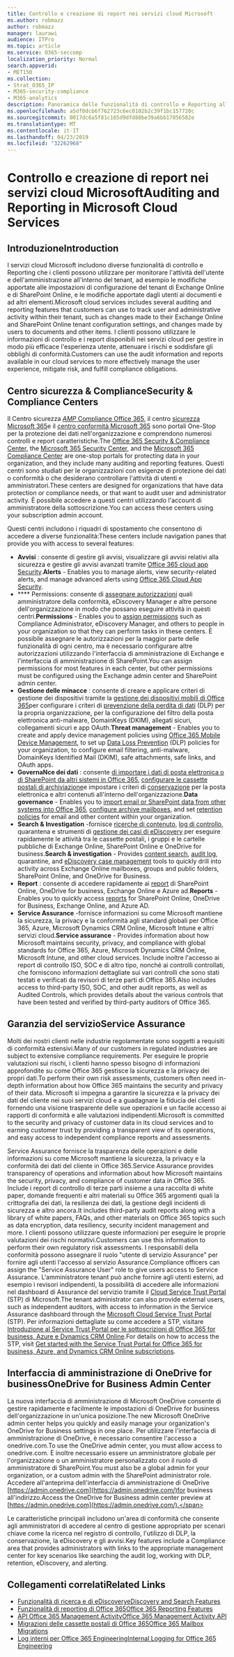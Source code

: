 ```yaml
---
title: Controllo e creazione di report nei servizi cloud Microsoft
ms.author: robmazz
author: robmazz
manager: laurawi
audience: ITPro
ms.topic: article
ms.service: O365-seccomp
localization_priority: Normal
search.appverid:
- MET150
ms.collection:
- Strat_O365_IP
- M365-security-compliance
- M365-analytics
description: Panoramica delle funzionalità di controllo e Reporting all'interno di Office 365, Microsoft 365 e Service Assurance.
ms.openlocfilehash: a5df0dcb6f762723c6ec0102b2c39f1bc157720c
ms.sourcegitcommit: 0017dc6a5f81c165d9dfd88be39a6bb17856582e
ms.translationtype: MT
ms.contentlocale: it-IT
ms.lasthandoff: 04/23/2019
ms.locfileid: "32262968"
---
```

# <a name="auditing-and-reporting-in-microsoft-cloud-services"></a><span data-ttu-id="134ab-103">Controllo e creazione di report nei servizi cloud Microsoft</span><span class="sxs-lookup"><span data-stu-id="134ab-103">Auditing and Reporting in Microsoft Cloud Services</span></span>

## <a name="introduction"></a><span data-ttu-id="134ab-104">Introduzione</span><span class="sxs-lookup"><span data-stu-id="134ab-104">Introduction</span></span>
<span data-ttu-id="134ab-105">I servizi cloud Microsoft includono diverse funzionalità di controllo e Reporting che i clienti possono utilizzare per monitorare l'attività dell'utente e dell'amministrazione all'interno del tenant, ad esempio le modifiche apportate alle impostazioni di configurazione del tenant di Exchange Online e di SharePoint Online, e le modifiche apportate dagli utenti ai documenti e ad altri elementi.</span><span class="sxs-lookup"><span data-stu-id="134ab-105">Microsoft cloud services includes several auditing and reporting features that customers can use to track user and administrative activity within their tenant, such as changes made to their Exchange Online and SharePoint Online tenant configuration settings, and changes made by users to documents and other items.</span></span> <span data-ttu-id="134ab-106">I clienti possono utilizzare le informazioni di controllo e i report disponibili nei servizi cloud per gestire in modo più efficace l'esperienza utente, attenuare i rischi e soddisfare gli obblighi di conformità.</span><span class="sxs-lookup"><span data-stu-id="134ab-106">Customers can use the audit information and reports available in our cloud services to more effectively manage the user experience, mitigate risk, and fulfill compliance obligations.</span></span>

## <a name="security--compliance-centers"></a><span data-ttu-id="134ab-107">Centro sicurezza & Compliance</span><span class="sxs-lookup"><span data-stu-id="134ab-107">Security & Compliance Centers</span></span>
<span data-ttu-id="134ab-108">Il Centro sicurezza [_AMP_ Compliance Office 365](https://protection.office.com), il centro [sicurezza Microsoft 365](https://security.microsoft.com)e il [centro conformità Microsoft 365](https://compliance.microsoft.com) sono portali One-Stop per la protezione dei dati nell'organizzazione e comprendono numerosi controlli e report caratteristiche.</span><span class="sxs-lookup"><span data-stu-id="134ab-108">The [Office 365 Security & Compliance Center](https://protection.office.com), the [Microsoft 365 Security Center](https://security.microsoft.com), and the [Microsoft 365 Compliance Center](https://compliance.microsoft.com) are one-stop portals for protecting data in your organization, and they include many auditing and reporting features.</span></span> <span data-ttu-id="134ab-109">Questi centri sono studiati per le organizzazioni con esigenze di protezione dei dati o conformità o che desiderano controllare l'attività di utenti e amministratori.</span><span class="sxs-lookup"><span data-stu-id="134ab-109">These centers are designed for organizations that have data protection or compliance needs, or that want to audit user and administrator activity.</span></span> <span data-ttu-id="134ab-110">È possibile accedere a questi centri utilizzando l'account di amministratore della sottoscrizione.</span><span class="sxs-lookup"><span data-stu-id="134ab-110">You can access these centers using your subscription admin account.</span></span>

<span data-ttu-id="134ab-111">Questi centri includono i riquadri di spostamento che consentono di accedere a diverse funzionalità:</span><span class="sxs-lookup"><span data-stu-id="134ab-111">These centers include navigation panes that provide you with access to several features:</span></span>
- <span data-ttu-id="134ab-112">**Avvisi** : consente di gestire gli avvisi, visualizzare gli avvisi relativi alla sicurezza e gestire gli avvisi avanzati tramite [Office 365 cloud app Security](https://docs.microsoft.com/en-us/Office365/SecurityCompliance/office-365-cas-overview).</span><span class="sxs-lookup"><span data-stu-id="134ab-112">**Alerts** - Enables you to manage alerts, view security-related alerts, and manage advanced alerts using [Office 365 Cloud App Security](https://docs.microsoft.com/en-us/Office365/SecurityCompliance/office-365-cas-overview).</span></span> 
- <span data-ttu-id="134ab-113">\*\*\*\* Permissions: consente di [assegnare autorizzazioni](https://support.office.com/article/Give-users-access-to-the-Office-365-Security-Compliance-Center-2cfce2c8-20c5-47f9-afc4-24b059c1bd76) quali amministratore della conformità, eDiscovery Manager e altre persone dell'organizzazione in modo che possano eseguire attività in questi centri.</span><span class="sxs-lookup"><span data-stu-id="134ab-113">**Permissions** - Enables you to [assign permissions](https://support.office.com/article/Give-users-access-to-the-Office-365-Security-Compliance-Center-2cfce2c8-20c5-47f9-afc4-24b059c1bd76) such as Compliance Administrator, eDiscovery Manager, and others to people in your organization so that they can perform tasks in these centers.</span></span> <span data-ttu-id="134ab-114">È possibile assegnare le autorizzazioni per la maggior parte delle funzionalità di ogni centro, ma è necessario configurare altre autorizzazioni utilizzando l'interfaccia di amministrazione di Exchange e l'interfaccia di amministrazione di SharePoint.</span><span class="sxs-lookup"><span data-stu-id="134ab-114">You can assign permissions for most features in each center, but other permissions must be configured using the Exchange admin center and SharePoint admin center.</span></span>
- <span data-ttu-id="134ab-115">**Gestione delle minacce** : consente di creare e applicare criteri di gestione dei dispositivi tramite la [gestione dei dispositivi mobili di Office 365](https://support.office.com/article/Overview-of-Mobile-Device-Management-for-Office-365-faa7d8e5-645d-4d59-839c-c8d4c1869e4a)per configurare i criteri di [prevenzione della perdita di dati](https://support.office.com/article/Overview-of-data-loss-prevention-policies-1966b2a7-d1e2-4d92-ab61-42efbb137f5e) (DLP) per la propria organizzazione, per la configurazione del filtro della posta elettronica anti-malware, DomainKeys (DKIM), allegati sicuri, collegamenti sicuri e app OAuth.</span><span class="sxs-lookup"><span data-stu-id="134ab-115">**Threat management** - Enables you to create and apply device management policies using [Office 365 Mobile Device Management](https://support.office.com/article/Overview-of-Mobile-Device-Management-for-Office-365-faa7d8e5-645d-4d59-839c-c8d4c1869e4a), to set up [Data Loss Prevention](https://support.office.com/article/Overview-of-data-loss-prevention-policies-1966b2a7-d1e2-4d92-ab61-42efbb137f5e) (DLP) policies for your organization, to configure email filtering, anti-malware, DomainKeys Identified Mail (DKIM), safe attachments, safe links, and OAuth apps.</span></span>
- <span data-ttu-id="134ab-116">**GovernaNce dei dati** : consente [di importare i dati di posta elettronica o di SharePoint da altri sistemi in Office 365](https://support.office.com/article/Import-PST-files-or-SharePoint-data-to-Office-365-ba688e0a-0fcb-4bd7-8e57-2b669564ea84), [configurare le cassette postali di archiviazione](https://support.office.com/article/Enable-archive-mailboxes-in-the-Office-365-Security-Compliance-Center-268a109e-7843-405b-bb3d-b9393b2342ce)e impostare i criteri di [conservazione](https://support.office.com/article/Retention-in-the-Office-365-Security-Compliance-Center-2a0fc432-f18c-45aa-a539-30ab035c608c) per la posta elettronica e altri contenuti all'interno dell'organizzazione.</span><span class="sxs-lookup"><span data-stu-id="134ab-116">**Data governance** - Enables you to [import email or SharePoint data from other systems into Office 365](https://support.office.com/article/Import-PST-files-or-SharePoint-data-to-Office-365-ba688e0a-0fcb-4bd7-8e57-2b669564ea84), [configure archive mailboxes](https://support.office.com/article/Enable-archive-mailboxes-in-the-Office-365-Security-Compliance-Center-268a109e-7843-405b-bb3d-b9393b2342ce), and set [retention policies](https://support.office.com/article/Retention-in-the-Office-365-Security-Compliance-Center-2a0fc432-f18c-45aa-a539-30ab035c608c) for email and other content within your organization.</span></span>
- <span data-ttu-id="134ab-117">**Search & Investigation** -fornisce [ricerche di contenuto](https://support.office.com/article/Run-a-Content-Search-in-the-Office-365-Security-Compliance-Center-61852fd9-fe8a-4880-a339-cb19ed3bff4a), [log di controllo](https://support.office.com/article/Search-the-audit-log-in-the-Office-365-Security-Compliance-Center-0d4d0f35-390b-4518-800e-0c7ec95e946c), quarantena e strumenti di [gestione dei casi di eDiscovery](https://support.office.com/article/Manage-eDiscovery-cases-in-the-Office-365-Security-Compliance-Center-edea80d6-20a7-40fb-b8c4-5e8c8395f6da) per eseguire rapidamente le attività tra le cassette postali, i gruppi e le cartelle pubbliche di Exchange Online, SharePoint Online e OneDrive for business.</span><span class="sxs-lookup"><span data-stu-id="134ab-117">**Search & investigation** - Provides [content search](https://support.office.com/article/Run-a-Content-Search-in-the-Office-365-Security-Compliance-Center-61852fd9-fe8a-4880-a339-cb19ed3bff4a), [audit log](https://support.office.com/article/Search-the-audit-log-in-the-Office-365-Security-Compliance-Center-0d4d0f35-390b-4518-800e-0c7ec95e946c), quarantine, and [eDiscovery case management](https://support.office.com/article/Manage-eDiscovery-cases-in-the-Office-365-Security-Compliance-Center-edea80d6-20a7-40fb-b8c4-5e8c8395f6da) tools to quickly drill into activity across Exchange Online mailboxes, groups and public folders, SharePoint Online, and OneDrive for Business.</span></span>
- <span data-ttu-id="134ab-118">**Report** : consente di accedere rapidamente ai [report](https://support.office.com/article/Reports-in-the-Office-365-Security-Compliance-Center-7acd33ce-1ec8-49fb-b625-43bac7b58c5a) di SharePoint Online, OneDrive for business, Exchange Online e Azure ad.</span><span class="sxs-lookup"><span data-stu-id="134ab-118">**Reports** - Enables you to quickly access [reports](https://support.office.com/article/Reports-in-the-Office-365-Security-Compliance-Center-7acd33ce-1ec8-49fb-b625-43bac7b58c5a) for SharePoint Online, OneDrive for Business, Exchange Online, and Azure AD.</span></span>
- <span data-ttu-id="134ab-119">**Service Assurance** -fornisce informazioni su come Microsoft mantiene la sicurezza, la privacy e la conformità agli standard globali per Office 365, Azure, Microsoft Dynamics CRM Online, Microsoft Intune e altri servizi cloud.</span><span class="sxs-lookup"><span data-stu-id="134ab-119">**Service assurance** - Provides information about how Microsoft maintains security, privacy, and compliance with global standards for Office 365, Azure, Microsoft Dynamics CRM Online, Microsoft Intune, and other cloud services.</span></span> <span data-ttu-id="134ab-120">Include inoltre l'accesso ai report di controllo ISO, SOC e di altro tipo, nonché ai controlli controllati, che forniscono informazioni dettagliate sui vari controlli che sono stati testati e verificati da revisori di terze parti di Office 365.</span><span class="sxs-lookup"><span data-stu-id="134ab-120">Also includes access to third-party ISO, SOC, and other audit reports, as well as Audited Controls, which provides details about the various controls that have been tested and verified by third-party auditors of Office 365.</span></span>

## <a name="service-assurance"></a><span data-ttu-id="134ab-121">Garanzia del servizio</span><span class="sxs-lookup"><span data-stu-id="134ab-121">Service Assurance</span></span>
<span data-ttu-id="134ab-122">Molti dei nostri clienti nelle industrie regolamentate sono soggetti a requisiti di conformità estensivi.</span><span class="sxs-lookup"><span data-stu-id="134ab-122">Many of our customers in regulated industries are subject to extensive compliance requirements.</span></span> <span data-ttu-id="134ab-123">Per eseguire le proprie valutazioni sui rischi, i clienti hanno spesso bisogno di informazioni approfondite su come Office 365 gestisce la sicurezza e la privacy dei propri dati.</span><span class="sxs-lookup"><span data-stu-id="134ab-123">To perform their own risk assessments, customers often need in-depth information about how Office 365 maintains the security and privacy of their data.</span></span> <span data-ttu-id="134ab-124">Microsoft si impegna a garantire la sicurezza e la privacy dei dati del cliente nei suoi servizi cloud e a guadagnare la fiducia dei clienti fornendo una visione trasparente delle sue operazioni e un facile accesso ai rapporti di conformità e alle valutazioni indipendenti.</span><span class="sxs-lookup"><span data-stu-id="134ab-124">Microsoft is committed to the security and privacy of customer data in its cloud services and to earning customer trust by providing a transparent view of its operations, and easy access to independent compliance reports and assessments.</span></span>

<span data-ttu-id="134ab-125">Service Assurance fornisce la trasparenza delle operazioni e delle informazioni su come Microsoft mantiene la sicurezza, la privacy e la conformità dei dati del cliente in Office 365.</span><span class="sxs-lookup"><span data-stu-id="134ab-125">Service Assurance provides transparency of operations and information about how Microsoft maintains the security, privacy, and compliance of customer data in Office 365.</span></span> <span data-ttu-id="134ab-126">Include i report di controllo di terze parti insieme a una raccolta di white paper, domande frequenti e altri materiali su Office 365 argomenti quali la crittografia dei dati, la resilienza dei dati, la gestione degli incidenti di sicurezza e altro ancora.</span><span class="sxs-lookup"><span data-stu-id="134ab-126">It includes third-party audit reports along with a library of white papers, FAQs, and other materials on Office 365 topics such as data encryption, data resiliency, security incident management and more.</span></span> <span data-ttu-id="134ab-127">I clienti possono utilizzare queste informazioni per eseguire le proprie valutazioni dei rischi normativi.</span><span class="sxs-lookup"><span data-stu-id="134ab-127">Customers can use this information to perform their own regulatory risk assessments.</span></span> <span data-ttu-id="134ab-128">I responsabili della conformità possono assegnare il ruolo "utente di servizio Assurance" per fornire agli utenti l'accesso al servizio Assurance.</span><span class="sxs-lookup"><span data-stu-id="134ab-128">Compliance officers can assign the "Service Assurance User" role to give users access to Service Assurance.</span></span> <span data-ttu-id="134ab-129">L'amministratore tenant può anche fornire agli utenti esterni, ad esempio i revisori indipendenti, la possibilità di accedere alle informazioni nel dashboard di Assurance del servizio tramite il [Cloud Service Trust Portal](http://aka.ms/STP) (STP) di Microsoft.</span><span class="sxs-lookup"><span data-stu-id="134ab-129">The tenant administrator can also provide external users, such as independent auditors, with access to information in the Service Assurance dashboard through the [Microsoft Cloud Service Trust Portal](http://aka.ms/STP) (STP).</span></span> <span data-ttu-id="134ab-130">Per informazioni dettagliate su come accedere a STP, visitare [Introduzione al Service Trust Portal per le sottoscrizioni di Office 365 for business, Azure e Dynamics CRM Online](http://aka.ms/STPHelp).</span><span class="sxs-lookup"><span data-stu-id="134ab-130">For details on how to access the STP, visit [Get started with the Service Trust Portal for Office 365 for business, Azure, and Dynamics CRM Online subscriptions](http://aka.ms/STPHelp).</span></span>

## <a name="onedrive-for-business-admin-center"></a><span data-ttu-id="134ab-131">Interfaccia di amministrazione di OneDrive for business</span><span class="sxs-lookup"><span data-stu-id="134ab-131">OneDrive for Business Admin Center</span></span>
<span data-ttu-id="134ab-132">La nuova interfaccia di amministrazione di Microsoft OneDrive consente di gestire rapidamente e facilmente le impostazioni di OneDrive for business dell'organizzazione in un'unica posizione.</span><span class="sxs-lookup"><span data-stu-id="134ab-132">The new Microsoft OneDrive admin center helps you quickly and easily manage your organization's OneDrive for Business settings in one place.</span></span> <span data-ttu-id="134ab-133">Per utilizzare l'interfaccia di amministrazione di OneDrive, è necessario consentire l'accesso a onedrive.com.</span><span class="sxs-lookup"><span data-stu-id="134ab-133">To use the OneDrive admin center, you must allow access to onedrive.com.</span></span> <span data-ttu-id="134ab-134">È inoltre necessario essere un amministratore globale per l'organizzazione o un amministratore personalizzato con il ruolo di amministratore di SharePoint.</span><span class="sxs-lookup"><span data-stu-id="134ab-134">You must also be a global admin for your organization, or a custom admin with the SharePoint administrator role.</span></span> <span data-ttu-id="134ab-135">Accedere all'anteprima dell'interfaccia di amministrazione di OneDrive [https://admin.onedrive.com](https://admin.onedrive.com/)for business all'indirizzo.</span><span class="sxs-lookup"><span data-stu-id="134ab-135">Access the OneDrive for Business admin center preview at [https://admin.onedrive.com](https://admin.onedrive.com/).</span></span>

<span data-ttu-id="134ab-136">Le caratteristiche principali includono un'area di conformità che consente agli amministratori di accedere al centro di gestione appropriato per scenari chiave come la ricerca nel registro di controllo, l'utilizzo di DLP, la conservazione, la eDiscovery e gli avvisi.</span><span class="sxs-lookup"><span data-stu-id="134ab-136">Key features include a Compliance area that provides administrators with links to the appropriate management center for key scenarios like searching the audit log, working with DLP, retention, eDiscovery, and alerting.</span></span>

## <a name="related-links"></a><span data-ttu-id="134ab-137">Collegamenti correlati</span><span class="sxs-lookup"><span data-stu-id="134ab-137">Related Links</span></span>
- [<span data-ttu-id="134ab-138">Funzionalità di ricerca e di eDiscovery</span><span class="sxs-lookup"><span data-stu-id="134ab-138">eDiscovery and Search Features</span></span>](office-365-ediscovery-and-search-features.md)
- [<span data-ttu-id="134ab-139">Funzionalità di reporting di Office 365</span><span class="sxs-lookup"><span data-stu-id="134ab-139">Office 365 Reporting Features</span></span>](office-365-reporting-features.md)
- [<span data-ttu-id="134ab-140">API Office 365 Management Activity</span><span class="sxs-lookup"><span data-stu-id="134ab-140">Office 365 Management Activity API</span></span>](office-365-management-activity-api.md)
- [<span data-ttu-id="134ab-141">Migrazioni delle cassette postali di Office 365</span><span class="sxs-lookup"><span data-stu-id="134ab-141">Office 365 Mailbox Migrations</span></span>](office-365-mailbox-migrations.md)
- [<span data-ttu-id="134ab-142">Log interni per Office 365 Engineering</span><span class="sxs-lookup"><span data-stu-id="134ab-142">Internal Logging for Office 365 Engineering</span></span>](office-365-internal-logging.md)